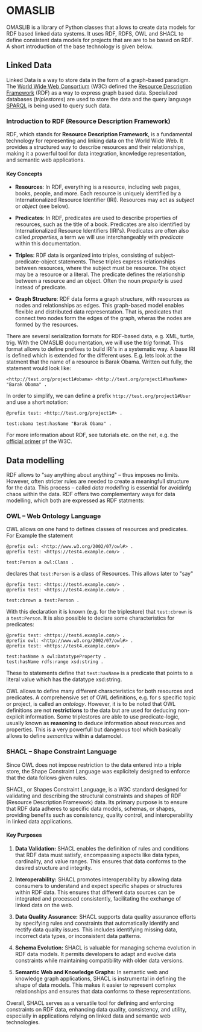 # OMASLIB

OMASLIB is a library of Python classes that allows to create data models for RDF based linked data systems.
It uses RDF, RDFS, OWL and SHACL to define consistent data models for projects that are are to be based on RDF.
A short introduction of the base technology is given below.

## Linked Data

Linked Data is a way to store data in the form of a graph-based paradigm. The
[World Wide Web Consortium](https://www.w3.org) (W3C) defined the
[Resource Description Framework](https://www.w3.org/RDF/) (RDF) as a way to express graph based data. Specialized
databases (_triplestores_) are used to store the data and the query language
[SPARQL](https://en.wikipedia.org/wiki/SPARQL) is being used to query such data.

### Introduction to RDF (Resource Description Framework)

RDF, which stands for **Resource Description Framework**, is a fundamental technology for representing and linking data
on the World Wide Web. It provides a structured way to describe resources and their relationships, making it a powerful
tool for data integration, knowledge representation, and semantic web applications.

#### Key Concepts

- **Resources**: In RDF, everything is a resource, including web pages, books, people, and more.
  Each resource is uniquely identified by a Internationalized Resource Identifier (IRI). Resources may act
  as _subject_ or _object_ (see below).

- **Predicates**: In RDF, predicates are used to describe properties of resources, such as the title of a book.
  Predicates are also identified by Internationalized Resource Identifiers (IRI's). Predicates are often also called
  *properties*, a term we will use interchangeably with *predicate* within this documentation.

- **Triples**: RDF data is organized into triples, consisting of subject-predicate-object statements. These triples
  express relationships between resources, where the subject must be resource. The object may be a resource or a
  literal. The predicate defines the relationship between a resource and an object. Often the noun _property_
  is used instead of predicate. 

- **Graph Structure**: RDF data forms a graph structure, with resources as nodes and relationships as edges.
  This graph-based model enables flexible and distributed data representation. That is, predicates that connect two
  nodes form the edges of the graph, wheras the nodes are formed by the resources.

There are several serialization formats for RDF-based data, e.g. XML, turtle, trig. With the OMASLIB documentation, we
will use the _trig_ format. This format allows to define prefixes to build IRI's in a systematic way. A base IRI is
defined which is extended for the different uses. E.g. lets look at the statment that the name of a resource is
Barak Obama. Written out fully, the statement would look like:
```turtle
<http://test.org/project1#obama> <http://test.org/project1#hasName> "Barak Obama" .
```
In order to simplify, we can define a prefix `http://test.org/project1#User` and use a short notation:
```turtle
@prefix test: <http://test.org/project1#> .

test:obama test:hasName "Barak Obama" .
```

For more information about RDF, see tutorials etc. on the net, e.g. the
[official primer](https://www.w3.org/TR/rdf-primer/) pf the W3C.

## Data modelling
RDF allows to "say anything about anything" – thus imposes no limits. However, often stricter rules are needed to
create a meaningfull structure for the data. This process – called _data modelling_ is essential for avoidinfg chaos
within the data. RDF offers two complementary ways for data modelling, which both are expressed as RDF statments:

### OWL – Web Ontology Language
OWL allows on one hand to defines classes of resources and predicates. For Example the statement
```turtle
@prefix owl: <http://www.w3.org/2002/07/owl#> .
@prefix test: <https://test4.example.com/> .

test:Person a owl:Class .
```
declares that `test:Person` is a class of Resources. This allows later to "say"
```turtle
@prefix test: <https://test4.example.com/> .
@prefix test: <https://test4.example.com/> .

test:cbrown a test:Person .
```
With this declaration it is known (e.g. for the triplestore) that `test:cbrown` is a `test:Person`. It is also
possible to declare some characteristics for predicates:
```turtle
@prefix test: <https://test4.example.com/> .
@prefix owl: <http://www.w3.org/2002/07/owl#> .
@prefix test: <https://test4.example.com/> .

test:hasName a owl:DatatypeProperty .
test:hasName rdfs:range xsd:string .
```
These to statements define that `test:hasName` is a predicate that points to a literal value which has the
datatype xsd:string.

OWL allows to define many different characteristics for both resources and predicates. A comprehensive set of OWL 
definitions, e.g. for s specific topic or project, is called an _ontology_. However, it is to be noted that OWL
definitions are not **restrictions** to the data but are used for deducing non-explicit information. Some
triplestores are able to use predicate-logic, usually known as **reasoning** to deduce information about resources
and properties. This is a very powerfull but dangerous tool which basically allows to define *semantics* within a
datamodel.


### SHACL – Shape Constraint Language
Since OWL does not impose restriction to the data entered into a triple store, the Shape Constraint Language was
explicitely designed to enforce that the data follows given rules.

SHACL, or Shapes Constraint Language, is a W3C standard designed for validating and describing the structural
constraints and shapes of RDF (Resource Description Framework) data. Its primary purpose is to ensure that RDF data
adheres to specific data models, schemas, or shapes, providing benefits such as consistency, quality control, and
interoperability in linked data applications.

#### Key Purposes

1. **Data Validation:** SHACL enables the definition of rules and conditions that RDF data must satisfy,
encompassing aspects like data types, cardinality, and value ranges. This ensures that data conforms to the desired
structure and integrity.

2. **Interoperability:** SHACL promotes interoperability by allowing data consumers to understand and expect specific
   shapes or structures within RDF data. This ensures that different data sources can be integrated and processed
   consistently, facilitating the exchange of linked data on the web.

3. **Data Quality Assurance:** SHACL supports data quality assurance efforts by specifying rules and constraints that
   automatically identify and rectify data quality issues. This includes identifying missing data, incorrect data types,
   or inconsistent data patterns.

4. **Schema Evolution:** SHACL is valuable for managing schema evolution in RDF data models. It permits developers to
   adapt and evolve data constraints while maintaining compatibility with older data versions.

5. **Semantic Web and Knowledge Graphs:** In semantic web and knowledge graph applications, SHACL is instrumental in
   defining the shape of data models. This makes it easier to represent complex relationships and ensures that data
   conforms to these representations.

Overall, SHACL serves as a versatile tool for defining and enforcing constraints on RDF data, enhancing data quality,
consistency, and utility, especially in applications relying on linked data and semantic web technologies.

